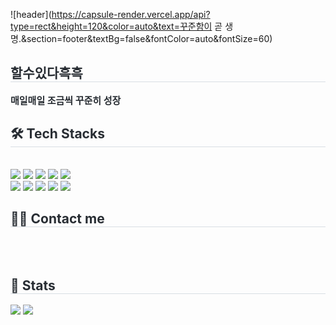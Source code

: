 ![header](https://capsule-render.vercel.app/api?type=rect&height=120&color=auto&text=꾸준함이 곧 생명.&section=footer&textBg=false&fontColor=auto&fontSize=60)

<div style="text-align: left;"> 
    <h2 style="border-bottom: 1px solid #d8dee4; color: #282d33;"> 할수있다흑흑 </h2>  
    <div style="font-weight: 700; font-size: 15px; text-align: left; color: #282d33;"> 매일매일 조금씩 꾸준히 성장 </div> 
    </div>
    <div style="text-align: left;">
    <h2 style="border-bottom: 1px solid #d8dee4; color: #282d33;"> 🛠️ Tech Stacks </h2> <br> 
    <div style="margin: ; text-align: left;" "text-align: left;"> <img src="https://img.shields.io/badge/Amazon AWS-232F3E?style=flat-square&logo=Amazon AWS&logoColor=white">
          <img src="https://img.shields.io/badge/Git-F05032?style=flat-square&logo=Git&logoColor=white">
          <img src="https://img.shields.io/badge/Github-181717?style=flat-square&logo=Github&logoColor=white">
          <img src="https://img.shields.io/badge/Discord-5865F2?style=flat-square&logo=Discord&logoColor=white">
          <img src="https://img.shields.io/badge/Figma-F24E1E?style=flat-square&logo=Figma&logoColor=white">
          <br/><img src="https://img.shields.io/badge/MariaDB-003545?style=flat-square&logo=MariaDB&logoColor=white">
          <img src="https://img.shields.io/badge/Java-007396?style=flat-square&logo=Java&logoColor=white">
          <img src="https://img.shields.io/badge/Javascript-F7DF1E?style=flat-square&logo=Javascript&logoColor=white">
          <img src="https://img.shields.io/badge/Python-3776AB?style=flat-square&logo=Python&logoColor=white">
          <img src="https://img.shields.io/badge/C++-00599C?style=flat-square&logo=C%2B%2B&logoColor=white">
          <br/></div>
    </div>
    <div style="text-align: left;">
    <h2 style="border-bottom: 1px solid #d8dee4; color: #282d33;"> 🧑‍💻 Contact me </h2> <br> 
    <div style="text-align: left;">  </div>  <br> 
    <div style="text-align: left;">  </div> 
    </div>
    <div style="text-align: left;"> 
    <h2 style="border-bottom: 1px solid #d8dee4; color: #282d33;"> 🏅 Stats </h2> <div style="text-align: left;"> <img src="https://github-readme-stats.vercel.app/api?username=PPoTTO_Meow&bg_color=60,e27474,a68fe6&title_color=000000&text_color=000000"
         /> <img src="https://github-readme-stats.vercel.app/api/top-langs/?username=PPoTTO_Meow&layout=compact&bg_color=60,e27474,a68fe6&title_color=000000&text_color=000000"
           /> </div> 
    </div>
    

